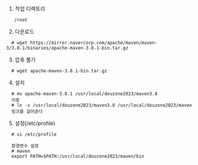 1. 작업 디렉토리
```
   /root
```

2. 다운로드
```
  # wget https://mirror.navercorp.com/apache/maven/maven-3/3.8.1/binaries/apache-maven-3.8.1-bin.tar.gz
```

3. 압축 풀기
```
  # wget apache-maven-3.8.1-bin.tar.gz
```

4. 설치
```
  # mv apache-maven-3.8.1 /usr/local/douzone2023/maven3.8
  이동
  # ln -s /usr/local/douzone2023/maven3.8 /usr/local/douzone2023/maven
  링크를 걸어준다
```
  
5. 설정(/etc/profile)
```
  # vi /etc/profile
  
  환경변수 설정
  # maven
  export PATH=$PATH:/usr/local/douzone2023/maven/bin
  ```
